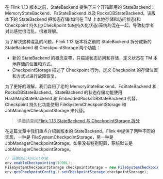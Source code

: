在 Flink 1.13 版本之前，StateBackend 提供了三个开箱即用的 StateBackend：MemoryStateBackend、FsStateBackend 以及 RocksDBStateBackend。该版本下的 StateBackend 把状态存储(如何在 TM 上本地存储和访问状态)和 Checkpoint 持久化(Checkpoint 如何持久化状态)笼统的混在一起，导致初学者对此感觉很混乱，很难理解。

为了解决这种混乱的问题，Flink 1.13 版本将之前的 StateBackend 拆分成新的 StateBackend 和 CheckpointStorage 两个功能：
- 新的 StateBackend 的概念变窄，只描述状态访问和存储，定义状态在 TM 本地存储的位置和方式。
- CheckpointStorage 描述了 Checkpoint 行为，定义 Checkpoint 的存储位置和方式以进行故障恢复。

为了更好的理解，我们弃用了老的 MemoryStateBackend、FsStateBackend 和 RocksDBStateBackend。StateBackend 的状态存储功能使用 HashMapStateBackend 和 EmbeddedRocksDBStateBackend 代替，Checkpoint 持久化功能使用 FileSystemCheckpointStorage 和 JobManagerCheckpointStorage 来代替。
> 详细请查阅[Flink 1.13 StateBackend 与 CheckpointStorage 拆分](https://smartsi.blog.csdn.net/article/details/123057769)

在这篇文章中我们重点介绍新版本的 StateBackend。Flink 中提供了两种不同的实现，一种是 FileSystemCheckpointStorage，另一种是 JobManagerCheckpointStorage。如果没有特别配置，系统默认是 JobManagerCheckpointStorage。


```java
// 设置Checkpoint存储
env.enableCheckpointing(1000L);
FileSystemCheckpointStorage checkpointStorage = new FileSystemCheckpointStorage("hdfs://localhost:9000/flink/checkpoint");
env.getCheckpointConfig().setCheckpointStorage(checkpointStorage);
```
